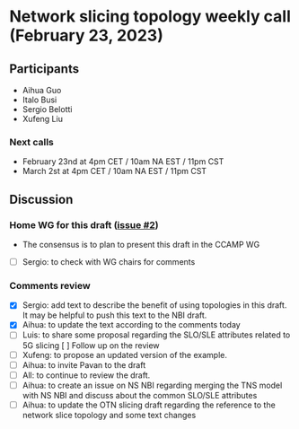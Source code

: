 # Network slicing topology weekly call (February 23, 2023)

## Participants

- Aihua Guo
- Italo Busi
- Sergio Belotti
- Xufeng Liu

### Next calls

- February 23nd at 4pm CET / 10am NA EST / 11pm CST
- March 2st at 4pm CET / 10am NA EST / 11pm CST

## Discussion

### Home WG for this draft ([issue #2](https://github.com/aguoietf/ietf-network-slice-topology/issues/2))
- The consensus is to plan to present this draft in the CCAMP WG
- [ ] Sergio: to check with WG chairs for comments

### Comments review
- [x] Sergio: add text to describe the benefit of using topologies in this draft. It
      may be helpful to push this text to the NBI draft.
- [x] Aihua: to update the text according to the comments today
- [ ] Luis: to share some proposal regarding the SLO/SLE attributes related to 5G slicing
      [ ] Follow up on the review
- [ ] Xufeng: to propose an updated version of the example.
- [ ] Aihua: to invite Pavan to the draft
- [ ] All: to continue to review the draft.
- [ ] Aihua: to create an issue on NS NBI regarding merging the TNS model with NS NBI and discuss about the common SLO/SLE attributes
- [ ] Aihua: to update the OTN slicing draft regarding the reference to the network slice topology and some text changes
